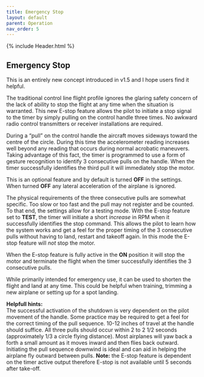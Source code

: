 ```yaml
---
title: Emergency Stop
layout: default
parent: Operation
nav_order: 5
---
```


{% include Header.html %}

## Emergency Stop ##
This is an entirely new concept introduced in v1.5 and I hope users find it helpful.

The traditional control line flight profile ignores the glaring safety concern of the lack of ability to stop the flight at any time when the situation is warranted.  This new E-stop feature allows the pilot to initiate a stop signal to the timer by simply pulling on the control handle three times.  No awkward radio control transmitters or receiver installations are required.

During a “pull” on the control handle the aircraft moves sideways toward the centre of the circle.  During this time the accelerometer reading increases well beyond any reading that occurs during normal acrobatic maneuvers.  Taking advantage of this fact, the timer is programmed to use a form of gesture recognition to identify 3 consecutive pulls on the handle.  When the timer successfully identifies the third pull it will immediately stop the motor.

This is an optional feature and by default is turned **OFF** in the settings.  When turned **OFF** any lateral acceleration of the airplane is ignored.

The physical requirements of the three consecutive pulls are somewhat specific.  Too slow or too fast and the pull may not register and be counted.  To that end, the settings allow for a testing mode.  With the E-stop feature set to **TEST**, the timer will initiate a short *increase* in RPM when it successfully identifies the stop command.  This allows the pilot to learn how the system works and get a feel for the proper timing of the 3 consecutive pulls without having to land, restart and takeoff again.  In this mode the E-stop feature will *not* stop the motor.

When the E-stop feature is fully active in the **ON** position it will stop the motor and terminate the flight when the timer successfully identifies the 3 consecutive pulls.

While primarily intended for emergency use, it can be used to shorten the flight and land at any time.  This could be helpful when training, trimming a new airplane or setting up for a spot landing.

**Helpfull hints:**<br>
The successful activation of the shutdown is very dependent on the pilot movement of the handle.  Some practice may be required to get a feel for the correct timing of the pull sequence.   10-12 inches of travel at the handle should suffice.  All three pulls should occur within 2 to 2 1/2 seconds (approximately 1/3 a circle flying distance).   Most airplanes will yaw back a forth a small amount as it moves inward and then flies back outward.  Initiating the pull sequence downwind is ideal and can aid in helping the airplane fly outward between pulls. **Note:** the E-stop feature is dependent on the timer active output therefore E-stop is not available until 5 seconds after take-off.
